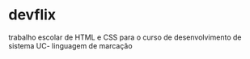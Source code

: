 # devflix
trabalho escolar de HTML e CSS para o curso de desenvolvimento de sistema UC- linguagem de marcação
